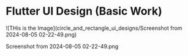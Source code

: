 # Flutter UI Design (Basic Work)

![THis is the Image](circle_and_rectangle_ui_designs/Screenshot from 2024-08-05 02-22-49.png)

Screenshot from 2024-08-05 02-22-49.png

